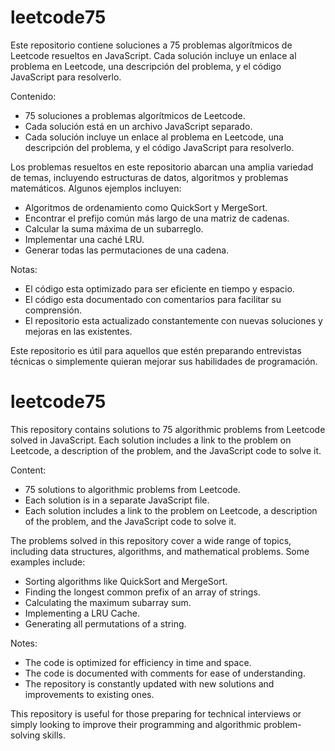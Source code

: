 # leetcode75

Este repositorio contiene soluciones a 75 problemas algorítmicos de Leetcode resueltos en JavaScript. Cada solución incluye un enlace al problema en Leetcode, una descripción del problema, y el código JavaScript para resolverlo.

Contenido:

- 75 soluciones a problemas algorítmicos de Leetcode.
- Cada solución está en un archivo JavaScript separado.
- Cada solución incluye un enlace al problema en Leetcode, una descripción del problema, y el código JavaScript para resolverlo.

Los problemas resueltos en este repositorio abarcan una amplia variedad de temas, incluyendo estructuras de datos, algoritmos y problemas matemáticos. Algunos ejemplos incluyen:

- Algoritmos de ordenamiento como QuickSort y MergeSort.
- Encontrar el prefijo común más largo de una matriz de cadenas.
- Calcular la suma máxima de un subarreglo.
- Implementar una caché LRU.
- Generar todas las permutaciones de una cadena.

Notas:

- El código esta optimizado para ser eficiente en tiempo y espacio.
- El código esta documentado con comentarios para facilitar su comprensión.
- El repositorio esta actualizado constantemente con nuevas soluciones y mejoras en las existentes.

Este repositorio es útil para aquellos que estén preparando entrevistas técnicas o simplemente quieran mejorar sus habilidades de programación.

# leetcode75

This repository contains solutions to 75 algorithmic problems from Leetcode solved in JavaScript. Each solution includes a link to the problem on Leetcode, a description of the problem, and the JavaScript code to solve it.

Content:

- 75 solutions to algorithmic problems from Leetcode.
- Each solution is in a separate JavaScript file.
- Each solution includes a link to the problem on Leetcode, a description of the problem, and the JavaScript code to solve it.


The problems solved in this repository cover a wide range of topics, including data structures, algorithms, and mathematical problems. Some examples include:

- Sorting algorithms like QuickSort and MergeSort.
- Finding the longest common prefix of an array of strings.
- Calculating the maximum subarray sum.
- Implementing a LRU Cache.
- Generating all permutations of a string.


Notes:

- The code is optimized for efficiency in time and space.
- The code is documented with comments for ease of understanding.
- The repository is constantly updated with new solutions and improvements to existing ones.

This repository is useful for those preparing for technical interviews or simply looking to improve their programming and algorithmic problem-solving skills.
